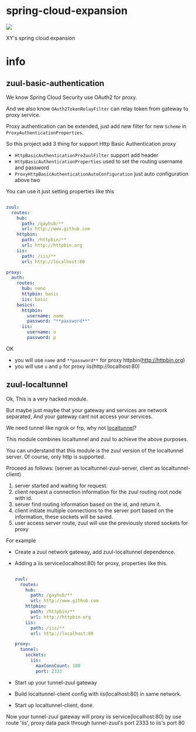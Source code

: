 # spring-cloud-expansion

[![](https://jitpack.io/v/xiaoyao9184/spring-cloud-expansion.svg)](https://jitpack.io/#xiaoyao9184/spring-cloud-expansion)

XY's spring cloud expansion


# info


## zuul-basic-authentication

We know Spring Cloud Security use OAuth2 for proxy.

And we also know ```OAuth2TokenRelayFilter``` can relay token from gateway to proxy service.

Proxy authentication can be extended, 
just add new filter for new `Scheme` in ```ProxyAuthenticationProperties```.

So this project add 3 thing for support Http Basic Authentication proxy

- ```HttpBasicAuthenticationPreZuulFilter``` support add header
- ```HttpBasicAuthenticationProperties``` used to set the routing username and password
- ```ProxyHttpBasicAuthenticationAutoConfiguration``` just auto configuration above two

You can use it just setting properties like this

```yaml

zuul:
  routes:
    hub:
      path: /gayhub/**
      url: http://www.github.com
    httpbin:
      path: /httpbin/**
      url: http://httpbin.org
    iis:
      path: /iis/**
      url: http://localhost:80

proxy:
  auth:
    routes:
      hub: none
      httpbin: basic
      iis: basic
    basics:
      httpbin:
        username: name
        password: "**password**"
      iis:
        username: u
        password: p

```

OK
- you will use `name` and `**password**` for proxy httpbin(http://httpbin.org)
- you will use `u` and `p` for proxy iis(http://localhost:80)



## zuul-localtunnel

Ok, This is a very hacked module.

But maybe just maybe that your gateway and services are network separated,
And your gateway cant not access your services.

We need tunnel like ngrok or frp, why not [localtunnel](https://github.com/localtunnel/localtunnel)?

This module combines localtunnel and zuul to achieve the above purposes.

You can understand that this module is the zuul version of the localtunnel server. 
Of course, only http is supported. 


Proceed as follows: 
(server as localtunnel-zuul-server, client as localtunnel-client)

1. server started and waiting for request.
2. client request a connection information for the zuul routing root node with id.
3. server find routing information based on the id, and return it.
4. client initiate multiple connections to the server port based on the information, these sockets will be saved.
5. user access server route, zuul will use the previously stored sockets for proxy



For example

- Create a zuul network gateway, add zuul-localtunnel dependence.
- Adding a iis service(localhost:80) for proxy, properties like this.
    
    ```yaml
    
    zuul:
      routes:
        hub:
          path: /gayhub/**
          url: http://www.github.com
        httpbin:
          path: /httpbin/**
          url: http://httpbin.org
        iis:
          path: /iis/**
          url: http://localhost:80
    
    proxy:
      tunnel:
        sockets:
          iis:
            maxConnCount: 100
            port: 2333
    
    ```

- Start up your tunnel-zuul gateway
- Build localtunnel-client config with iis(localhost:80) in same network.
- Start up localtunnel-client, done.

Now your tunnel-zuul gateway will proxy iis service(localhost:80) by use route 'iis', 
proxy data pack through tunnel-zuul's port 2333 to iis's port 80